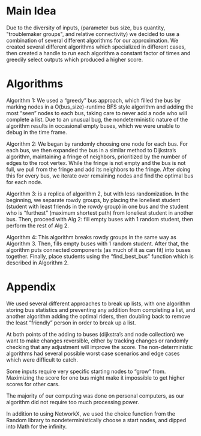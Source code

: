 # Main Idea

Due to the diversity of inputs, (parameter bus size, bus quantity, "troublemaker groups", and relative connectivity) we decided to use a combination of several different algorithms for our approximation.  We created several different algorithms which specialized in different cases, then created a handle to run each algorithm a constant factor of times and greedily select outputs which produced a higher score.

# Algorithms 
Algorithm 1: We used a “greedy” bus approach, which filled the bus by marking nodes in a O(bus_size)-runtime BFS style algorithm and adding the most “seen” nodes to each bus, taking care to never add a node who will complete a list.  Due to an unusual bug, the nondeterministic nature of the algorithm results in occasional empty buses, which we were unable to debug in the time frame.  

Algorithm 2: We began by randomly choosing one node for each bus. For each bus, we then expanded the bus in a similar method to Dijkstra’s algorithm, maintaining a fringe of neighbors, prioritized by the number of edges to the root vertex.  While the fringe is not empty and the bus is not full, we pull from the fringe and add its neighbors to the fringe.  After doing this for every bus, we iterate over remaining nodes and find the optimal bus for each node. 

Algorithm 3: is a replica of algorithm 2, but with less randomization. In the beginning, we separate rowdy groups, by placing the loneliest student (student with least friends in the rowdy group) in one bus and the student who is “furthest” (maximum shortest path) from loneliest student in another bus. Then, proceed with Alg 2: fill empty buses with 1 random student, then perform the rest of Alg 2.

Algorithm 4: This algorithm breaks rowdy groups in the same way as Algorithm 3. Then, fills empty buses with 1 random student. After that, the algorithm puts connected components (as much of it as can fit) into buses together. Finally, place students using the “find_best_bus” function which is described in Algorithm 2.

# Appendix
We used several different approaches to break up lists, with one algorithm storing bus statistics and preventing any addition from completing a list, and another algorithm adding the optimal riders, then doubling back to remove the least “friendly” person in order to break up a list.  


At both points of the adding to buses (dijkstra’s and node collection) we want to make changes reversible, either by tracking changes or randomly checking that any adjustment will improve the score. The non-deterministic algorithms had several possible worst case scenarios and edge cases which were difficult to catch.  

Some inputs require very specific starting nodes to “grow” from. Maximizing the score for one bus might make it impossible to get higher scores for other cars.  


The majority of our computing was done on personal computers, as our algorithm did not require too much processing power.  

In addition to using NetworkX, we used the choice function from the Random library to nondeterministically choose a start nodes, and dipped into Math for the infinity.  
